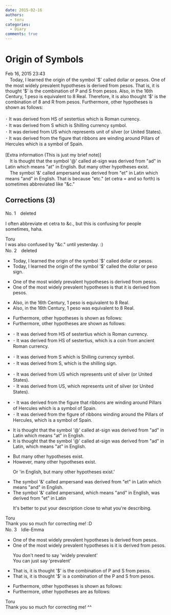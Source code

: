 ```yaml
---
date: 2015-02-16
authors:
  - toru
categories:
  - Diary
comments: true
---
```


# Origin of Symbols
<div class="date">Feb 16, 2015 23:43</div>
<div id="post"><div id="body_show_ori">
　Today, I learned the origin of the symbol '$' called dollar or pesos. One of the most widely prevalent hypotheses is derived from pesos. That is, it is thought '$' is the combination of P and S from pesos. Also, in the 16th Century, 1 peso is equivalent to 8 Real. Therefore, it is also thought '$' is the combination of 8 and R from pesos. Furthermore, other hypotheses is shown as follows:<br/><br/>･ It was derived from HS of sestertius which is Roman currency.<br/>･ It was derived from S which is Shilling currency symbol.<br/>･ It was derived from US which represents unit of silver (or United States).<br/>･ It was derived from the figure that ribbons are winding around Pillars of Hercules which is a symbol of Spain.<br/><br/>[Extra information (This is just my brief note)]<br/>　It is thought that the symbol '@' called at-sign was derived from "ad" in Latin which means "at" in English. But many other hypotheses exist.<br/>　The symbol '&amp;' called ampersand was derived from "et" in Latin which means "and" in English. That is because "etc." (et cetra = and so forth) is sometimes abbreviated like "&amp;c."
</div></div>

<!-- more -->


## Corrections (3)
<div id="block"><div class="first_name"> No. 1　<span class="just_name">deleted</span></div><div id="block2">
<p class="comment_small">
 I often abbreviate et cetra to &amp;c., but this is confusing for people sometimes, haha.
</p>

</div><div class="name"><span class="just_name">Toru</span><br>
I was also confused by "&amp;c." until yesterday. :)
</div>
</div>
<div id="block"><div class="first_name"> No. 2　<span class="just_name">deleted</span></div><div id="block2">
<ul class="correction_field">
<li class="incorrect">Today, I learned the origin of the symbol '$' called dollar or pesos.</li>
<li class="corrected correct">
Today, I learned the origin of the symbol '$' called the dollar or peso sign.
</li>
</ul>
<ul class="correction_field">
<li class="incorrect">One of the most widely prevalent hypotheses is derived from pesos.</li>
<li class="corrected correct">
One of the most widely prevalent hypotheses is that it is derived from pesos.
</li>
</ul>
<ul class="correction_field">
<li class="incorrect">Also, in the 16th Century, 1 peso is equivalent to 8 Real.</li>
<li class="corrected correct">
Also, in the 16th Century, 1 peso was equivalent to 8 Real.
</li>
</ul>
<ul class="correction_field">
<li class="incorrect">Furthermore, other hypotheses is shown as follows:</li>
<li class="corrected correct">
Furthermore, other hypotheses are shown as follows:
</li>
</ul>
<ul class="correction_field">
<li class="incorrect">･ It was derived from HS of sestertius which is Roman currency.</li>
<li class="corrected correct">
･ It was derived from HS of sestertius, which is a coin from ancient Roman currency.
</li>
</ul>
<ul class="correction_field">
<li class="incorrect">･ It was derived from S which is Shilling currency symbol.</li>
<li class="corrected correct">
･ It was derived from S, which is the shilling sign.
</li>
</ul>
<ul class="correction_field">
<li class="incorrect">･ It was derived from US which represents unit of silver (or United States).</li>
<li class="corrected correct">
･ It was derived from US, which represents unit of silver (or United States).
</li>
</ul>
<ul class="correction_field">
<li class="incorrect">･ It was derived from the figure that ribbons are winding around Pillars of Hercules which is a symbol of Spain.</li>
<li class="corrected correct">
･ It was derived from the figure of ribbons winding around the Pillars of Hercules, which is a symbol of Spain.
</li>
</ul>
<ul class="correction_field">
<li class="incorrect">It is thought that the symbol '@' called at-sign was derived from "ad" in Latin which means "at" in English.</li>
<li class="corrected correct">
It is thought that the symbol '@' called at-sign was derived from "ad" in Latin, which means "at" in English.
</li>
</ul>
<ul class="correction_field">
<li class="incorrect">But many other hypotheses exist.</li>
<li class="corrected correct">
However, many other hypotheses exist.
<p class="correction_comment">Or 'in English, but many other hypotheses exist.'</p>
</li>
</ul>
<ul class="correction_field">
<li class="incorrect">The symbol '&amp;' called ampersand was derived from "et" in Latin which means "and" in English.</li>
<li class="corrected correct">
The symbol '&amp;' called ampersand, which means "and" in English, was derived from "et" in Latin 
<p class="correction_comment">It's better to put your description close to what you're describing.</p>
</li>
</ul>
</div><div class="name"><span class="just_name">Toru</span><br>
Thank you so much for correcting me! :D
</div>
</div>
<div id="block"><div class="first_name"> No. 3　<span class="just_name">Idle-Emma</span></div><div id="block2">
<ul class="correction_field">
<li class="incorrect">One of the most widely prevalent hypotheses is derived from pesos.</li>
<li class="corrected correct">
One of the most <span class="f_gray"><span class="sline">widely</span></span> prevalent hypotheses is <span class="f_blue">it is </span>derived from pesos.
<p class="correction_comment">You don't need to say 'widely prevalent'<br/>You can just say 'prevalent'</p>
</li>
</ul>
<ul class="correction_field">
<li class="incorrect">That is, it is thought '$' is the combination of P and S from pesos.</li>
<li class="corrected correct">
That is, it is thought '$' is <span class="f_blue">a</span> combination of <span class="f_blue">the </span>P and S from pesos.
</li>
</ul>
<ul class="correction_field">
<li class="incorrect">Furthermore, other hypotheses is shown as follows:</li>
<li class="corrected correct">
Furthermore, other hypotheses <span class="f_blue">are</span> as follows:
</li>
</ul>
</div><div class="name"><span class="just_name">Toru</span><br>
Thank you so much for correcting me! ^^
</div>
</div>
